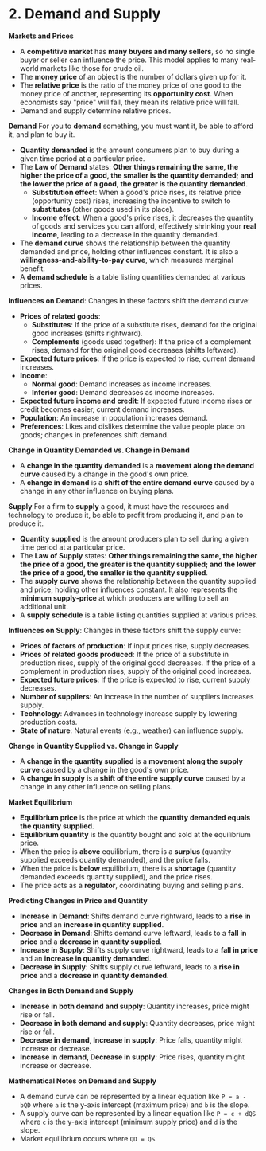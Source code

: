 # 2. Demand and Supply

**Markets and Prices**

- A **competitive market** has **many buyers and many sellers**, so no single buyer or seller can influence the price. This model applies to many real-world markets like those for crude oil.
- The **money price** of an object is the number of dollars given up for it.
- The **relative price** is the ratio of the money price of one good to the money price of another, representing its **opportunity cost**. When economists say "price" will fall, they mean its relative price will fall.
- Demand and supply determine relative prices.

**Demand**
For you to **demand** something, you must want it, be able to afford it, and plan to buy it.

- **Quantity demanded** is the amount consumers plan to buy during a given time period at a particular price.
- The **Law of Demand** states: **Other things remaining the same, the higher the price of a good, the smaller is the quantity demanded; and the lower the price of a good, the greater is the quantity demanded**.
    - **Substitution effect**: When a good's price rises, its relative price (opportunity cost) rises, increasing the incentive to switch to **substitutes** (other goods used in its place).
    - **Income effect**: When a good's price rises, it decreases the quantity of goods and services you can afford, effectively shrinking your **real income**, leading to a decrease in the quantity demanded.
- The **demand curve** shows the relationship between the quantity demanded and price, holding other influences constant. It is also a **willingness-and-ability-to-pay curve**, which measures marginal benefit.
- A **demand schedule** is a table listing quantities demanded at various prices.

**Influences on Demand**:
Changes in these factors shift the demand curve:

- **Prices of related goods**:
    - **Substitutes**: If the price of a substitute rises, demand for the original good increases (shifts rightward).
    - **Complements** (goods used together): If the price of a complement rises, demand for the original good decreases (shifts leftward).
- **Expected future prices**: If the price is expected to rise, current demand increases.
- **Income**:
    - **Normal good**: Demand increases as income increases.
    - **Inferior good**: Demand decreases as income increases.
- **Expected future income and credit**: If expected future income rises or credit becomes easier, current demand increases.
- **Population**: An increase in population increases demand.
- **Preferences**: Likes and dislikes determine the value people place on goods; changes in preferences shift demand.

**Change in Quantity Demanded vs. Change in Demand**

- A **change in the quantity demanded** is a **movement along the demand curve** caused by a change in the good's own price.
- A **change in demand** is a **shift of the entire demand curve** caused by a change in any other influence on buying plans.

**Supply**
For a firm to **supply** a good, it must have the resources and technology to produce it, be able to profit from producing it, and plan to produce it.

- **Quantity supplied** is the amount producers plan to sell during a given time period at a particular price.
- The **Law of Supply** states: **Other things remaining the same, the higher the price of a good, the greater is the quantity supplied; and the lower the price of a good, the smaller is the quantity supplied**.
- The **supply curve** shows the relationship between the quantity supplied and price, holding other influences constant. It also represents the **minimum supply-price** at which producers are willing to sell an additional unit.
- A **supply schedule** is a table listing quantities supplied at various prices.

**Influences on Supply**:
Changes in these factors shift the supply curve:

- **Prices of factors of production**: If input prices rise, supply decreases.
- **Prices of related goods produced**: If the price of a substitute in production rises, supply of the original good decreases. If the price of a complement in production rises, supply of the original good increases.
- **Expected future prices**: If the price is expected to rise, current supply decreases.
- **Number of suppliers**: An increase in the number of suppliers increases supply.
- **Technology**: Advances in technology increase supply by lowering production costs.
- **State of nature**: Natural events (e.g., weather) can influence supply.

**Change in Quantity Supplied vs. Change in Supply**

- A **change in the quantity supplied** is a **movement along the supply curve** caused by a change in the good's own price.
- A **change in supply** is a **shift of the entire supply curve** caused by a change in any other influence on selling plans.

**Market Equilibrium**

- **Equilibrium price** is the price at which the **quantity demanded equals the quantity supplied**.
- **Equilibrium quantity** is the quantity bought and sold at the equilibrium price.
- When the price is **above** equilibrium, there is a **surplus** (quantity supplied exceeds quantity demanded), and the price falls.
- When the price is **below** equilibrium, there is a **shortage** (quantity demanded exceeds quantity supplied), and the price rises.
- The price acts as a **regulator**, coordinating buying and selling plans.

**Predicting Changes in Price and Quantity**

- **Increase in Demand**: Shifts demand curve rightward, leads to a **rise in price** and an **increase in quantity supplied**.
- **Decrease in Demand**: Shifts demand curve leftward, leads to a **fall in price** and a **decrease in quantity supplied**.
- **Increase in Supply**: Shifts supply curve rightward, leads to a **fall in price** and an **increase in quantity demanded**.
- **Decrease in Supply**: Shifts supply curve leftward, leads to a **rise in price** and a **decrease in quantity demanded**.

**Changes in Both Demand and Supply**

- **Increase in both demand and supply**: Quantity increases, price might rise or fall.
- **Decrease in both demand and supply**: Quantity decreases, price might rise or fall.
- **Decrease in demand, Increase in supply**: Price falls, quantity might increase or decrease.
- **Increase in demand, Decrease in supply**: Price rises, quantity might increase or decrease.

**Mathematical Notes on Demand and Supply**

- A demand curve can be represented by a linear equation like `P = a - bQD` where `a` is the y-axis intercept (maximum price) and `b` is the slope.
- A supply curve can be represented by a linear equation like `P = c + dQS` where `c` is the y-axis intercept (minimum supply price) and `d` is the slope.
- Market equilibrium occurs where `QD = QS`. 